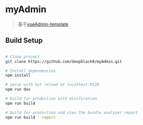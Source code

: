 # myAdmin

> 基于[vueAdmin-template](https://github.com/PanJiaChen/vueAdmin-template/tree/permission-control)

## Build Setup

``` bash

# Clone project
git clone https://github.com/deepblack9/myAdmin.git

# Install dependencies
npm install

# serve with hot reload at localhost:9528
npm run dev

# build for production with minification
npm run build

# build for production and view the bundle analyzer report
npm run build --report
```

